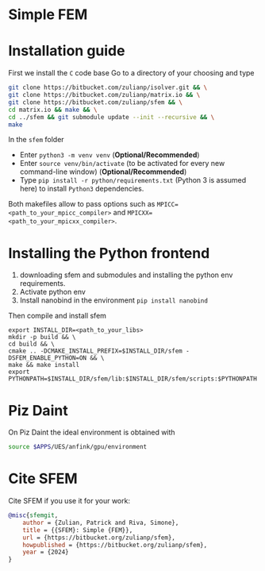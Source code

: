 # Simple FEM #

# Installation guide

First we install the `C` code base
Go to a directory of your choosing and type

```bash
git clone https://bitbucket.com/zulianp/isolver.git && \
git clone https://bitbucket.com/zulianp/matrix.io && \
git clone https://bitbucket.com/zulianp/sfem && \
cd matrix.io && make && \
cd ../sfem && git submodule update --init --recursive && \
make
```


In the `sfem` folder

- Enter `python3 -m venv venv` (**Optional/Recommended**)
- Enter `source venv/bin/activate` (to be activated for every new command-line window) (**Optional/Recommended**)
- Type `pip install -r python/requirements.txt` (Python 3 is assumed here) to install `Python3` dependencies.

Both makefiles allow to pass options such as 
`MPICC=<path_to_your_mpicc_compiler>` and `MPICXX=<path_to_your_mpicxx_compiler>`.


# Installing the Python frontend

1. downloading sfem and submodules and installing the python env requirements.
2. Activate python env
3. Install nanobind in the environment `pip install nanobind`

Then compile and install sfem
```
export INSTALL_DIR=<path_to_your_libs>
mkdir -p build && \
cd build && \
cmake .. -DCMAKE_INSTALL_PREFIX=$INSTALL_DIR/sfem -DSFEM_ENABLE_PYTHON=ON && \
make && make install
export PYTHONPATH=$INSTALL_DIR/sfem/lib:$INSTALL_DIR/sfem/scripts:$PYTHONPATH
```

# Piz Daint

On Piz Daint the ideal environment is obtained with
```bash
source $APPS/UES/anfink/gpu/environment
```

# Cite SFEM

Cite SFEM if you use it for your work:

```bibtex
@misc{sfemgit,
	author = {Zulian, Patrick and Riva, Simone},
	title = {{SFEM}: Simple {FEM}},
	url = {https://bitbucket.org/zulianp/sfem},
	howpublished = {https://bitbucket.org/zulianp/sfem},
	year = {2024}
}
```
